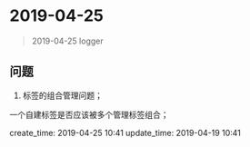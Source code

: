 2019-04-25
==================================================
> 2019-04-25 logger

## 问题

1. 标签的组合管理问题；

一个自建标签是否应该被多个管理标签组合；

create_time: 2019-04-25 10:41
update_time: 2019-04-19 10:41
